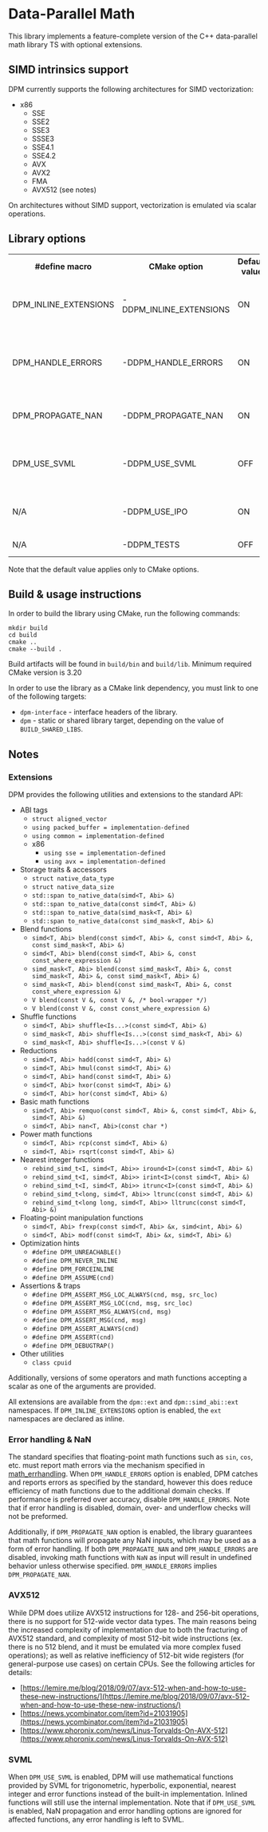 # Data-Parallel Math

This library implements a feature-complete version of the C++ data-parallel math library TS with optional extensions.

## SIMD intrinsics support

DPM currently supports the following architectures for SIMD vectorization:

- x86
    - SSE
    - SSE2
    - SSE3
    - SSSE3
    - SSE4.1
    - SSE4.2
    - AVX
    - AVX2
    - FMA
    - AVX512 (see notes)

On architectures without SIMD support, vectorization is emulated via scalar operations.

## Library options

<table>
  <tr><th>#define macro</th><th>CMake option</th><th>Default value</th><th>Description</th></tr>
  <tr>
    <td>DPM_INLINE_EXTENSIONS</td>
    <td>-DDPM_INLINE_EXTENSIONS</td>
    <td>ON</td>
    <td>Toggles inlining of the library extension namespace (see notes)</td>
  </tr>
  <tr>
    <td>DPM_HANDLE_ERRORS</td>
    <td>-DDPM_HANDLE_ERRORS</td>
    <td>ON</td>
    <td>Toggles detection of math errors & reporting via <a hred="https://en.cppreference.com/w/cpp/numeric/math/math_errhandling">math_errhandling</a> (see notes)</td>
  </tr>
  <tr>
    <td>DPM_PROPAGATE_NAN</td>
    <td>-DDPM_PROPAGATE_NAN</td>
    <td>ON</td>
    <td>Toggles guaranteed propagation of NaN (see notes)</td>
  </tr>
  <tr>
    <td>DPM_USE_SVML</td>
    <td>-DDPM_USE_SVML</td>
    <td>OFF</td>
    <td>Enables use of math functions provided by SVML (see notes)</td>
  </tr>
  <tr>
    <td>N/A</td>
    <td>-DDPM_USE_IPO</td>
    <td>ON</td>
    <td>Toggles support for inter-procedural optimization</td>
  </tr>
  <tr>
    <td>N/A</td>
    <td>-DDPM_TESTS</td>
    <td>OFF</td>
    <td>Enables unit test target</td>
  </tr>
</table>

Note that the default value applies only to CMake options.

## Build & usage instructions

In order to build the library using CMake, run the following commands:

```shell
mkdir build
cd build
cmake ..
cmake --build .
```

Build artifacts will be found in `build/bin` and `build/lib`. Minimum required CMake version is 3.20

In order to use the library as a CMake link dependency, you must link to one of the following targets:

* `dpm-interface` - interface headers of the library.
* `dpm` - static or shared library target, depending on the value of `BUILD_SHARED_LIBS`.

## Notes

### Extensions

DPM provides the following utilities and extensions to the standard API:

* ABI tags
    * `struct aligned_vector`
    * `using packed_buffer = implementation-defined`
    * `using common = implementation-defined`
    * x86
        * `using sse = implementation-defined`
        * `using avx = implementation-defined`
* Storage traits & accessors
    * `struct native_data_type`
    * `struct native_data_size`
    * `std::span to_native_data(simd<T, Abi> &)`
    * `std::span to_native_data(const simd<T, Abi> &)`
    * `std::span to_native_data(simd_mask<T, Abi> &)`
    * `std::span to_native_data(const simd_mask<T, Abi> &)`
* Blend functions
    * `simd<T, Abi> blend(const simd<T, Abi> &, const simd<T, Abi> &, const simd_mask<T, Abi> &)`
    * `simd<T, Abi> blend(const simd<T, Abi> &, const const_where_expression &)`
    * `simd_mask<T, Abi> blend(const simd_mask<T, Abi> &, const simd_mask<T, Abi> &, const simd_mask<T, Abi> &)`
    * `simd_mask<T, Abi> blend(const simd_mask<T, Abi> &, const const_where_expression &)`
    * `V blend(const V &, const V &, /* bool-wrapper */)`
    * `V blend(const V &, const const_where_expression &)`
* Shuffle functions
    * `simd<T, Abi> shuffle<Is...>(const simd<T, Abi> &)`
    * `simd_mask<T, Abi> shuffle<Is...>(const simd_mask<T, Abi> &)`
    * `simd_mask<T, Abi> shuffle<Is...>(const V &)`
* Reductions
    * `simd<T, Abi> hadd(const simd<T, Abi> &)`
    * `simd<T, Abi> hmul(const simd<T, Abi> &)`
    * `simd<T, Abi> hand(const simd<T, Abi> &)`
    * `simd<T, Abi> hxor(const simd<T, Abi> &)`
    * `simd<T, Abi> hor(const simd<T, Abi> &)`
* Basic math functions
    * `simd<T, Abi> remquo(const simd<T, Abi> &, const simd<T, Abi> &, simd<T, Abi> &)`
    * `simd<T, Abi> nan<T, Abi>(const char *)`
* Power math functions
    * `simd<T, Abi> rcp(const simd<T, Abi> &)`
    * `simd<T, Abi> rsqrt(const simd<T, Abi> &)`
* Nearest integer functions
    * `rebind_simd_t<I, simd<T, Abi>> iround<I>(const simd<T, Abi> &)`
    * `rebind_simd_t<I, simd<T, Abi>> irint<I>(const simd<T, Abi> &)`
    * `rebind_simd_t<I, simd<T, Abi>> itrunc<I>(const simd<T, Abi> &)`
    * `rebind_simd_t<long, simd<T, Abi>> ltrunc(const simd<T, Abi> &)`
    * `rebind_simd_t<long long, simd<T, Abi>> lltrunc(const simd<T, Abi> &)`
* Floating-point manipulation functions
    * `simd<T, Abi> frexp(const simd<T, Abi> &x, simd<int, Abi> &)`
    * `simd<T, Abi> modf(const simd<T, Abi> &x, simd<T, Abi> &)`
* Optimization hints
    * `#define DPM_UNREACHABLE()`
    * `#define DPM_NEVER_INLINE`
    * `#define DPM_FORCEINLINE`
    * `#define DPM_ASSUME(cnd)`
* Assertions & traps
    * `#define DPM_ASSERT_MSG_LOC_ALWAYS(cnd, msg, src_loc)`
    * `#define DPM_ASSERT_MSG_LOC(cnd, msg, src_loc)`
    * `#define DPM_ASSERT_MSG_ALWAYS(cnd, msg)`
    * `#define DPM_ASSERT_MSG(cnd, msg)`
    * `#define DPM_ASSERT_ALWAYS(cnd)`
    * `#define DPM_ASSERT(cnd)`
    * `#define DPM_DEBUGTRAP()`
* Other utilities
    * `class cpuid`

Additionally, versions of some operators and math functions accepting a scalar as one of the arguments are provided.

All extensions are available from the `dpm::ext` and `dpm::simd_abi::ext` namespaces. If `DPM_INLINE_EXTENSIONS` option
is enabled, the `ext` namespaces are declared as inline.

### Error handling & NaN

The standard specifies that floating-point math functions such as `sin`, `cos`, etc. must report math errors via the
mechanism specified in [math_errhandling](https://en.cppreference.com/w/cpp/numeric/math/math_errhandling).
When `DPM_HANDLE_ERRORS` option is enabled, DPM catches and reports errors as specified by the standard, however this
does reduce efficiency of math functions due to the additional domain checks. If performance is preferred over
accuracy, disable `DPM_HANDLE_ERRORS`. Note that if error handling is disabled, domain, over- and underflow checks will
not be preformed.

Additionally, if `DPM_PROPAGATE_NAN` option is enabled, the library guarantees that math functions will propagate any
NaN inputs, which may be used as a form of error handling. If both `DPM_PROPAGATE_NAN` and `DPM_HANDLE_ERRORS` are
disabled, invoking math functions with `NaN` as input will result in undefined behavior unless otherwise specified.
`DPM_HANDLE_ERRORS` implies `DPM_PROPAGATE_NAN`.

### AVX512

While DPM does utilize AVX512 instructions for 128- and 256-bit operations, there is no support for 512-wide vector data
types. The main reasons being the increased complexity of implementation due to both the fracturing of AVX512 standard,
and complexity of most 512-bit wide instructions (ex. there is no 512 blend, and it must be emulated via more complex
fused operations); as well as relative inefficiency of 512-bit wide registers (for general-purpose use cases) on certain
CPUs. See the following articles for details:

- [https://lemire.me/blog/2018/09/07/avx-512-when-and-how-to-use-these-new-instructions/](https://lemire.me/blog/2018/09/07/avx-512-when-and-how-to-use-these-new-instructions/)
- [https://news.ycombinator.com/item?id=21031905](https://news.ycombinator.com/item?id=21031905)
- [https://www.phoronix.com/news/Linus-Torvalds-On-AVX-512](https://www.phoronix.com/news/Linus-Torvalds-On-AVX-512)

### SVML

When `DPM_USE_SVML` is enabled, DPM will use mathematical functions provided by SVML for trigonometric, hyperbolic,
exponential, nearest integer and error functions instead of the built-in implementation. Inlined functions will still
use the internal
implementation. Note that if `DPM_USE_SVML` is enabled, NaN propagation and error handling options are ignored for
affected functions, any error handling is left to SVML.

